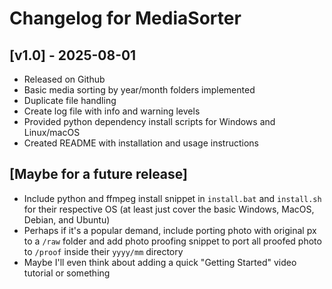# Changelog for MediaSorter

## [v1.0] - 2025-08-01
- Released on Github
- Basic media sorting by year/month folders implemented
- Duplicate file handling
- Create log file with info and warning levels
- Provided python dependency install scripts for Windows and Linux/macOS
- Created README with installation and usage instructions

## [Maybe for a future release]
- Include python and ffmpeg install snippet in `install.bat` and `install.sh` for their respective OS (at least just cover the basic Windows, MacOS, Debian, and Ubuntu)
- Perhaps if it's a popular demand, include porting photo with original px to a `/raw` folder and add photo proofing snippet to port all proofed photo to `/proof` inside their `yyyy/mm` directory
- Maybe I'll even think about adding a quick "Getting Started" video tutorial or something